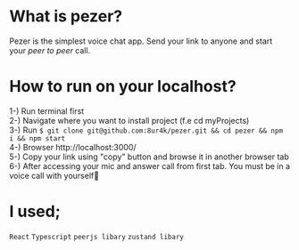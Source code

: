 # What is pezer?

Pezer is the simplest voice chat app. Send your link to anyone and start your *peer to peer* call.<br>

# How to run on your localhost?

1-) Run terminal first<br>
2-) Navigate where you want to install project (f.e cd myProjects)<br>
3-) Run `$ git clone git@github.com:8ur4k/pezer.git && cd pezer && npm i && npm start`<br>
4-) Browser http://localhost:3000/<br>
5-) Copy your link using "copy" button and browse it in another browser tab<br>
6-) After accessing your mic and answer call from first tab. You must be in a voice call with yourself🎉<br>

# I used;
`React`
`Typescript`
`peerjs libary`
`zustand libary`
